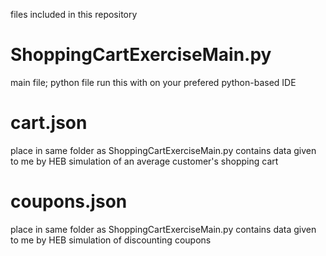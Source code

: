 files included in this repository

# ShoppingCartExerciseMain.py
main file; python file
run this with on your prefered python-based IDE

# cart.json
place in same folder as ShoppingCartExerciseMain.py
contains data given to me by HEB
simulation of an average customer's shopping cart

# coupons.json
place in same folder as ShoppingCartExerciseMain.py
contains data given to me by HEB
simulation of discounting coupons
